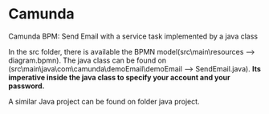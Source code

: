 # Camunda
Camunda BPM: Send Email with a service task implemented by a java class



In the src folder, there is available the BPMN model(src\main\resources --> diagram.bpmn).
The java class can be found on (src\main\java\com\camunda\demoEmail\demoEmail --> SendEmail.java).
<b>Its imperative inside the java class to specify your account and your password.</b>



A similar Java project can be found on folder java project. 


